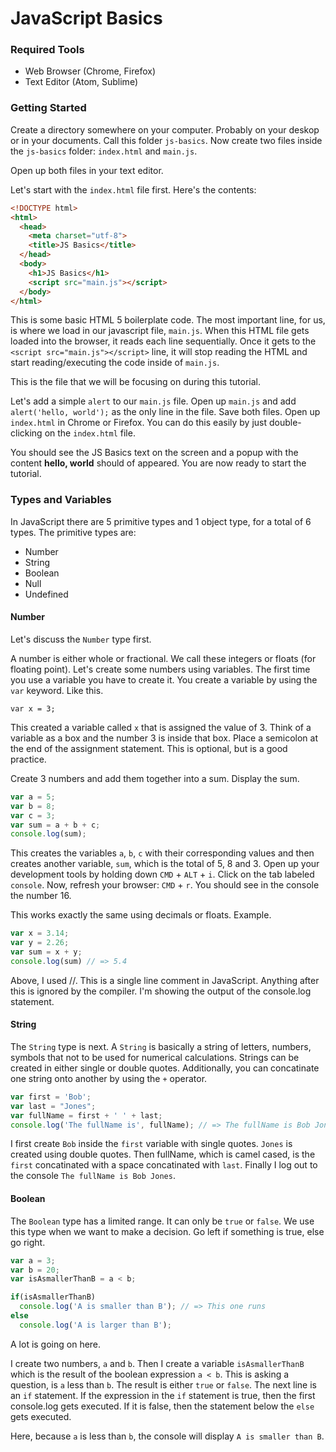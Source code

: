 # JavaScript Basics

### Required Tools
* Web Browser (Chrome, Firefox)
* Text Editor (Atom, Sublime)

### Getting Started
Create a directory somewhere on your computer. Probably on your deskop or in your documents. Call this folder `js-basics`. Now create two files inside the `js-basics` folder: `index.html` and `main.js`.

Open up both files in your text editor.

Let's start with the `index.html` file first. Here's the contents:
```html
<!DOCTYPE html>
<html>
  <head>
    <meta charset="utf-8">
    <title>JS Basics</title>
  </head>
  <body>
    <h1>JS Basics</h1>
    <script src="main.js"></script>
  </body>
</html>
```

This is some basic HTML 5 boilerplate code. The most important line, for us, is where we load in our javascript file, `main.js`. When this HTML file gets loaded into the browser, it reads each line sequentially. Once it gets to the `<script src="main.js"></script>` line, it will stop reading the HTML and start reading/executing the code inside of `main.js`.

This is the file that we will be focusing on during this tutorial.

Let's add a simple `alert` to our `main.js` file. Open up `main.js` and add `alert('hello, world');` as the only line in the file. Save both files. Open up `index.html` in Chrome or Firefox. You can do this easily by just double-clicking on the `index.html` file.

You should see the JS Basics text on the screen and a popup with the content **hello, world** should of appeared. You are now ready to start the tutorial.

### Types and Variables
In JavaScript there are 5 primitive types and 1 object type, for a total of 6 types. The primitive types are:
- Number
- String
- Boolean
- Null
- Undefined

#### Number

Let's discuss the `Number` type first.

A number is either whole or fractional. We call these integers or floats (for floating point). Let's create some numbers using variables. The first time you use a variable you have to create it. You create a variable by using the `var` keyword. Like this.

`var x = 3;`

This created a variable called `x` that is assigned the value of 3. Think of a variable as a box and the number 3 is inside that box. Place a semicolon at the end of the assignment statement. This is optional, but is a good practice. 

Create 3 numbers and add them together into a sum. Display the sum.

```js
var a = 5;
var b = 8;
var c = 3;
var sum = a + b + c;
console.log(sum);
```

This creates the variables `a`, `b`, `c` with their corresponding values and then creates another variable, `sum`, which is the total of 5, 8 and 3. Open up your development tools by holding down `CMD` + `ALT` + `i`. Click on the tab labeled `console`. Now, refresh your browser: `CMD` + `r`. You should see in the console the number 16.

This works exactly the same using decimals or floats. Example.

```js
var x = 3.14;
var y = 2.26;
var sum = x + y;
console.log(sum) // => 5.4
```

Above, I used //. This is a single line comment in JavaScript. Anything after this is ignored by the compiler. I'm showing the output of the console.log statement.

#### String

The `String` type is next. A `String` is basically a string of letters, numbers, symbols that not to be used for numerical calculations. Strings can be created in either single or double quotes. Additionally, you can concatinate one string onto another by using the `+` operator.

```js
var first = 'Bob';
var last = "Jones";
var fullName = first + ' ' + last;
console.log('The fullName is', fullName); // => The fullName is Bob Jones
```

I first create `Bob` inside the `first` variable with single quotes. `Jones` is created using double quotes. Then fullName, which is camel cased, is the `first` concatinated with a space concatinated with `last`. Finally I log out to the console `The fullName is Bob Jones`.

#### Boolean

The `Boolean` type has a limited range. It can only be `true` or `false`. We use this type when we want to make a decision. Go left if something is true, else go right.

```js
var a = 3;
var b = 20;
var isAsmallerThanB = a < b;

if(isAsmallerThanB)
  console.log('A is smaller than B'); // => This one runs
else
  console.log('A is larger than B');
```

A lot is going on here.

I create two numbers, `a` and `b`. Then I create a variable `isAsmallerThanB` which is the result of the boolean expression `a < b`. This is asking a question, is `a` less than `b`. The result is either `true` or `false`. The next line is an `if` statement. If the expression in the `if` statement is true, then the first console.log gets executed. If it is false, then the statement below the `else` gets executed.

Here, because `a` is less than `b`, the console will display `A is smaller than B`.
